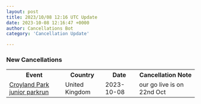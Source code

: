 ```yaml
---
layout: post
title: 2023/10/08 12:16 UTC Update
date: 2023-10-08 12:16:47 +0000
author: Cancellations Bot
category: 'Cancellation Update'

---
```


<h3>New Cancellations</h3>
<div class='hscrollable'>
<table style='width: 100%'>
    <tr>
        <th>Event</th>
        <th>Country</th>
        <th>Date</th>
        <th>Cancellation Note</th>
    </tr>
    <tr>
        <td><a href="https://www.parkrun.org.uk/croylandpark-juniors">Croyland Park junior parkrun</a></td>
        <td>United Kingdom</td>
        <td>2023-10-08</td>
        <td>our go live is on 22nd Oct</td>
    </tr>
</table>
</div>
